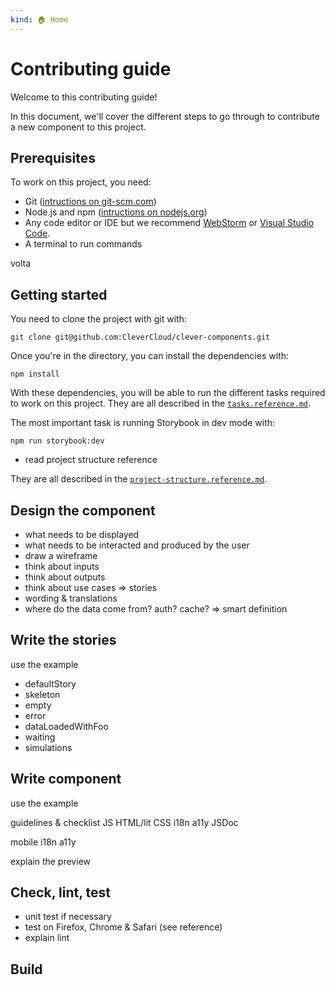 ```yaml
---
kind: 🏠 Home
---
```

# Contributing guide

Welcome to this contributing guide!

In this document, we'll cover the different steps to go through to contribute a new component to this project.

## Prerequisites

To work on this project, you need:

* Git ([intructions on git-scm.com](https://git-scm.com/downloads))
* Node.js and npm ([intructions on nodejs.org](https://nodejs.org/en/download/))
* Any code editor or IDE but we recommend [WebStorm](https://www.jetbrains.com/webstorm/) or [Visual Studio Code](https://code.visualstudio.com/).
* A terminal to run commands

volta

## Getting started

You need to clone the project with git with:

```
git clone git@github.com:CleverCloud/clever-components.git
```

Once you're in the directory, you can install the dependencies with:

```
npm install
```

With these dependencies, you will be able to run the different tasks required to work on this project.
They are all described in the [`tasks.reference.md`](https://www.clever-cloud.com/doc/clever-components/?path=/docs/%F0%9F%93%8C-docs-web-components-guidelines-at-clever-cloud--page).

The most important task is running Storybook in dev mode with:

```
npm run storybook:dev
```

* read project structure reference

They are all described in the [`project-structure.reference.md`](https://www.clever-cloud.com/doc/clever-components/?path=/docs/%F0%9F%93%8C-docs-web-components-guidelines-at-clever-cloud--page).

## Design the component

* what needs to be displayed
* what needs to be interacted and produced by the user
* draw a wireframe
* think about inputs
* think about outputs
* think about use cases => stories
* wording & translations
* where do the data come from? auth? cache? => smart definition

## Write the stories

use the example

* defaultStory
* skeleton
* empty
* error
* dataLoadedWithFoo
* waiting
* simulations

## Write component

use the example

guidelines & checklist
  JS
  HTML/lit
  CSS
  i18n
  a11y
  JSDoc

mobile
i18n
a11y

explain the preview

## Check, lint, test

* unit test if necessary
* test on Firefox, Chrome & Safari (see reference)
* explain lint

## Build
